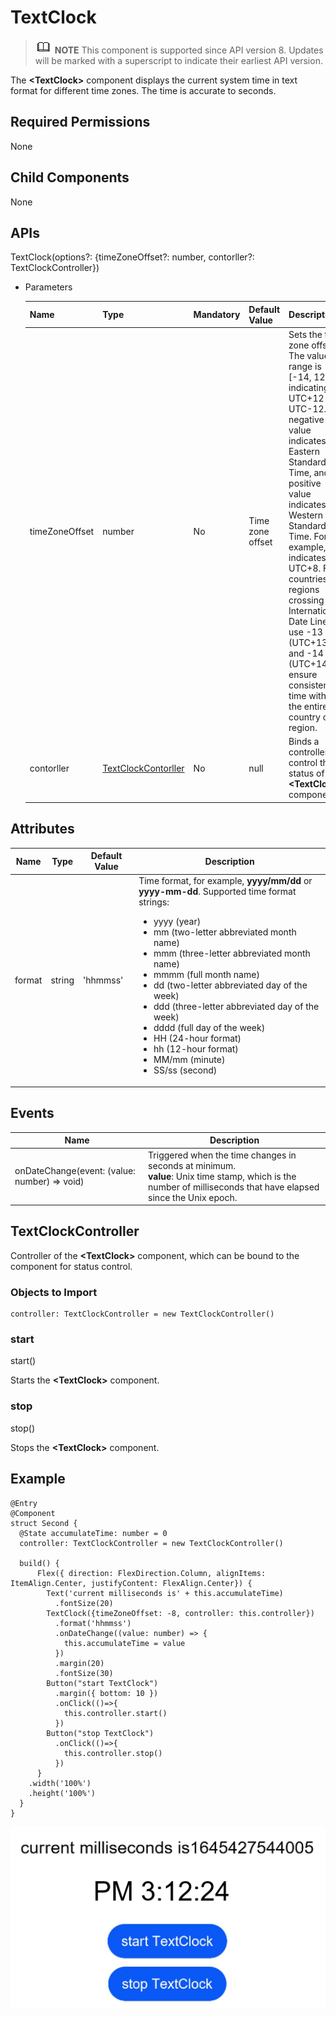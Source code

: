 # TextClock

> ![](public_sys-resources/icon-note.gif) **NOTE** This component is supported since API version 8. Updates will be marked with a superscript to indicate their earliest API version.

The **<TextClock\>** component displays the current system time in text format for different time zones. The time is accurate to seconds.

## Required Permissions

None

## Child Components

None

## APIs

TextClock(options?: {timeZoneOffset?: number, contorller?: TextClockController})

- Parameters

  | Name  | Type| Mandatory| Default Value            | Description                                                    |
  | -------- | -------- | ---- | ------------------ | ------------------------------------------------------------ |
  | timeZoneOffset | number   | No  | Time zone offset| Sets the time zone offset. The value range is [-14, 12], indicating UTC+12 to UTC-12. A negative value indicates Eastern Standard Time, and a positive value indicates Western Standard Time. For example, **-8** indicates UTC+8. For countries or regions crossing the International Date Line, use -13 (UTC+13) and -14 (UTC+14) to ensure consistent time within the entire country or region.|
  | contorller | [TextClockContorller](#TextClockController) | No| null | Binds a controller to control the status of the **<TextClock\>** component.|

## Attributes

| Name  | Type| Default Value  | Description                                                        |
| ------ | -------- | -------- | ------------------------------------------------------------ |
| format | string   | 'hhmmss' | Time format, for example, **yyyy/mm/dd** or **yyyy-mm-dd**. Supported time format strings: <ul><li>yyyy (year)</li> <li>mm (two-letter abbreviated month name)</li> <li>mmm (three-letter abbreviated month name)</li> <li>mmmm (full month name)</li> <li>dd (two-letter abbreviated day of the week)</li> <li>ddd (three-letter abbreviated day of the week)</li> <li>dddd (full day of the week)</li> <li>HH (24-hour format)</li> <li>hh (12-hour format)</li> <li>MM/mm (minute)</li> <li>SS/ss (second)</li></ul>|

## Events

| Name                                        | Description                                                    |
| -------------------------------------------- | ------------------------------------------------------------ |
| onDateChange(event: (value: number) => void) | Triggered when the time changes in seconds at minimum.<br> **value**: Unix time stamp, which is the number of milliseconds that have elapsed since the Unix epoch.|

## TextClockController

Controller of the **<TextClock\>** component, which can be bound to the component for status control.

### Objects to Import

```
controller: TextClockController = new TextClockController()

```

### start

start()

Starts the **<TextClock\>** component.

### stop

stop()

Stops the **<TextClock\>** component.


## Example

```
@Entry
@Component
struct Second {
  @State accumulateTime: number = 0
  controller: TextClockController = new TextClockController()

  build() {
      Flex({ direction: FlexDirection.Column, alignItems: ItemAlign.Center, justifyContent: FlexAlign.Center}) {
        Text('current milliseconds is' + this.accumulateTime)
          .fontSize(20)
        TextClock({timeZoneOffset: -8, controller: this.controller})
          .format('hhmmss')
          .onDateChange((value: number) => {
            this.accumulateTime = value
          })
          .margin(20)
          .fontSize(30)
        Button("start TextClock")
          .margin({ bottom: 10 })
          .onClick(()=>{
            this.controller.start()
          })
        Button("stop TextClock")
          .onClick(()=>{
            this.controller.stop()
          })
      }
    .width('100%')
    .height('100%')
  }
}
```
![](figures/text_clock.png)
